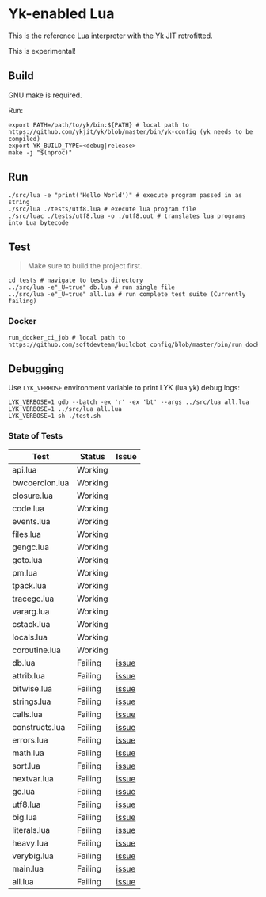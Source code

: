 # Yk-enabled Lua

This is the reference Lua interpreter with the Yk JIT retrofitted.

This is experimental!

## Build

GNU make is required.

Run:
```shell
export PATH=/path/to/yk/bin:${PATH} # local path to https://github.com/ykjit/yk/blob/master/bin/yk-config (yk needs to be compiled)
export YK_BUILD_TYPE=<debug|release>
make -j "$(nproc)"
```

## Run

```shell
./src/lua -e "print('Hello World')" # execute program passed in as string
./src/lua ./tests/utf8.lua # execute lua program file
./src/luac ./tests/utf8.lua -o ./utf8.out # translates lua programs into Lua bytecode
```

## Test

> Make sure to build the project first.

```shell
cd tests # navigate to tests directory
../src/lua -e"_U=true" db.lua # run single file
../src/lua -e"_U=true" all.lua # run complete test suite (Currently failing)
```

### Docker

```shell
run_docker_ci_job # local path to https://github.com/softdevteam/buildbot_config/blob/master/bin/run_docker_ci_job

```
## Debugging

Use `LYK_VERBOSE` environment variable to print LYK (lua yk) debug logs:
```shell
LYK_VERBOSE=1 gdb --batch -ex 'r' -ex 'bt' --args ../src/lua all.lua 
LYK_VERBOSE=1 ../src/lua all.lua 
LYK_VERBOSE=1 sh ./test.sh
```

### State of Tests

| Test           | Status  | Issue                                             |
| -------------- | ------- | ------------------------------------------------- |
| api.lua        | Working |                                                   |
| bwcoercion.lua | Working |                                                   |
| closure.lua    | Working |                                                   |
| code.lua       | Working |                                                   |
| events.lua     | Working |                                                   |
| files.lua      | Working |                                                   |
| gengc.lua      | Working |                                                   |
| goto.lua       | Working |                                                   |
| pm.lua         | Working |                                                   |
| tpack.lua      | Working |                                                   |
| tracegc.lua    | Working |                                                   |
| vararg.lua     | Working |                                                   |
| cstack.lua     | Working |                                                   |
| locals.lua     | Working |                                                   |
| coroutine.lua  | Working |                                                   |
| db.lua         | Failing | [issue](https://github.com/ykjit/yklua/issues/38) |
| attrib.lua     | Failing | [issue](https://github.com/ykjit/yklua/issues/42) |
| bitwise.lua    | Failing | [issue](https://github.com/ykjit/yklua/issues/40) |
| strings.lua    | Failing | [issue](https://github.com/ykjit/yklua/issues/39) |
| calls.lua      | Failing | [issue](https://github.com/ykjit/yklua/issues/43) |
| constructs.lua | Failing | [issue](https://github.com/ykjit/yklua/issues/44) |
| errors.lua     | Failing | [issue](https://github.com/ykjit/yklua/issues/48) |
| math.lua       | Failing | [issue](https://github.com/ykjit/yklua/issues/47) |
| sort.lua       | Failing | [issue](https://github.com/ykjit/yklua/issues/46) |
| nextvar.lua    | Failing | [issue](https://github.com/ykjit/yklua/issues/53) |
| gc.lua         | Failing | [issue](https://github.com/ykjit/yklua/issues/52) |
| utf8.lua       | Failing | [issue](https://github.com/ykjit/yklua/issues/54) |
| big.lua        | Failing | [issue](https://github.com/ykjit/yklua/issues/55) |
| literals.lua   | Failing | [issue](https://github.com/ykjit/yklua/issues/57) |
| heavy.lua      | Failing | [issue](https://github.com/ykjit/yklua/issues/59) |
| verybig.lua    | Failing | [issue](https://github.com/ykjit/yklua/issues/56) |
| main.lua       | Failing | [issue](https://github.com/ykjit/yklua/issues/60) |
| all.lua        | Failing | [issue](https://github.com/ykjit/yklua/issues/62) |
